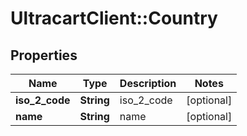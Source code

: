 # UltracartClient::Country

## Properties
Name | Type | Description | Notes
------------ | ------------- | ------------- | -------------
**iso_2_code** | **String** | iso_2_code | [optional] 
**name** | **String** | name | [optional] 


